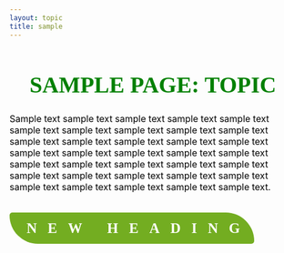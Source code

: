 ```yaml
---
layout: topic
title: sample
---
```

<h1 style="font-size:40px;color:green;text-align:center;font-family:'Impact'"> SAMPLE PAGE: TOPIC </h1>

<p style="font-size:16px;color:black;"> Sample text sample text sample text sample text sample text sample text sample text sample text sample text sample text sample text sample text sample text sample text sample text sample text sample text sample text sample text sample text sample text sample text sample text sample text sample text sample text sample text sample text sample text sample text sample text sample text sample text sample text sample text. </p>

<h1 style="border-radius:5px 50px;letter-spacing:19px;background:#73AD21;width:400px;height:15px;font-size:25px;padding:20px 0;color:white;line-height:15px;padding-left:30px;font-family:'Trebuchet MS'"> NEW HEADING </h1>